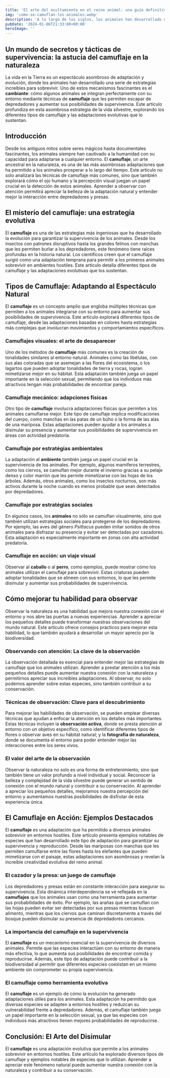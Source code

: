 ```yaml
---
title: 'El arte del ocultamiento en el reino animal: una guía definitiva - Camuflaje Militar'
img: 'como-se-camuflan-los-animales.webp'
description: 'A lo largo de los siglos, los animales han desarrollado una asombrosa variedad de estrategias para navegar por sus entornos y evadir amenazas. Mientras que'
pubDate: '2024-01-06T21:33:00+00:00'
heroImage: ''
---
```

    
  ## Un mundo de secretos y tácticas de supervivencia: la astucia del camuflaje en la naturaleza

La vida en la Tierra es un espectáculo asombroso de adaptación y evolución, donde los animales han desarrollado una serie de estrategias increíbles para sobrevivir. Uno de estos mecanismos fascinantes es el **cambiante**: cómo algunos animales se integran perfectamente con su entorno mediante técnicas de **camuflaje** que les permiten escapar de depredadores y aumentar sus posibilidades de supervivencia. Este artículo profundiza en esta asombrosa estrategia de la vida silvestre, explorando los diferentes tipos de camuflaje y las adaptaciones evolutivas que lo sustentan.

## Introducción
Desde los antiguos mitos sobre seres mágicos hasta documentales fascinantes, los animales siempre han cautivado a la humanidad con su capacidad para adaptarse a cualquier entorno. El **camuflaje**, un arte ancestral en la naturaleza, es una de las más asombrosas adaptaciones que ha permitido a los animales prosperar a lo largo del tiempo. Este artículo no solo analizará las técnicas de camuflaje más comunes, sino que también explorará cómo el ojo humano y la percepción visual juegan un papel crucial en la detección de estos animales. Aprender a observar con atención permitirá apreciar la belleza de la adaptación natural y entender mejor la interacción entre depredadores y presas.

## El misterio del camuflaje: una estrategia evolutiva
El **camuflaje** es una de las estrategias más ingeniosas que ha desarrollado la evolución para garantizar la supervivencia de los animales. Desde los insectos con patrones disruptivos hasta los grandes felinos con manchas que les permiten burlar a los depredadores, este fenómeno tiene raíces profundas en la historia natural. Los científicos creen que el camuflaje surgió como una adaptación temprana para permitir a los primeros animales sobrevivir en ambientes hostiles. Este artículo detalla diferentes tipos de camuflaje y las adaptaciones evolutivas que los sustentan.

## Tipos de Camuflaje: Adaptando al Espectáculo Natural
El **camuflaje** es un concepto amplio que engloba múltiples técnicas que permiten a los animales integrarse con su entorno para aumentar sus posibilidades de supervivencia. Este artículo explorará diferentes tipos de camuflaje, desde las adaptaciones basadas en colores hasta estrategias más complejas que involucran movimientos y comportamientos específicos.

### Camuflajes visuales: el arte de desaparecer
Uno de los métodos de **camuflaje** más comunes es la creación de tonalidades similares al entorno natural. Animales como las libélulas, con sus alas coloradas que se asemejan a las flores del ecosistema, o los lagartos que pueden adoptar tonalidades de tierra y rocas, logran mimetizarse mejor en su hábitat. Esta adaptación también juega un papel importante en la selección sexual, permitiendo que los individuos más atractivos tengan más probabilidades de encontrar pareja.

### Camuflaje mecánico: adapciones físicas
Otro tipo de **camuflaje** involucra adaptaciones físicas que permiten a los animales camuflarse mejor. Este tipo de camuflaje implica modificaciones del cuerpo, como manchas en las patas de un búho o la forma de las alas de una mariposa. Estas adaptaciones pueden ayudar a los animales a disimular su presencia y aumentar sus posibilidades de supervivencia en áreas con actividad predatoria.

### Camuflaje por estratégias ambientales
La adaptación al **ambiente** también juega un papel crucial en la supervivencia de los animales. Por ejemplo, algunos mamíferos terrestres, como los ciervos, se camuflan mejor durante el invierno gracias a su pelaje denso y color marrón que les permite mimetizarse con las hojas de los árboles. Además, otros animales, como los insectos nocturnos, son más activos durante la noche cuando es menos probable que sean detectados por depredadores.

### Camuflaje por estratégias sociales
En algunos casos, los **animales** no sólo se camuflan visualmente, sino que también utilizan estrategias sociales para protegerse de los depredadores. Por ejemplo, las aves del género *Psittacus* pueden imitar sonidos de otros animales para disfrazar su presencia y evitar ser detectadas por cazadores. Esta adaptación es especialmente importante en zonas con alta actividad predatoria.

### Camuflaje en acción: un viaje visual
Observar al **caballo** o al **perro**, como ejemplos, puede mostrar cómo los animales utilizan el camuflaje para sobrevivir. Estas criaturas pueden adoptar tonalidades que se alineen con sus entornos, lo que les permite disimular y aumentar sus probabilidades de supervivencia.

## Cómo mejorar tu habilidad para observar
Observar la naturaleza es una habilidad que mejora nuestra conexión con el entorno y nos abre las puertas a nuevas experiencias. Aprender a apreciar los pequeños detalles puede transformar nuestras observaciones del mundo natural. Este artículo ofrece consejos prácticos para mejorar esta habilidad, lo que también ayudará a desarrollar un mayor aprecio por la biodiversidad.

### Observando con atención: La clave de la observación
La observación detallada es esencial para entender mejor las estrategias de camuflaje que los animales utilizan. Aprender a prestar atención a los más pequeños detalles puede aumentar nuestra conexión con la naturaleza y permitirnos apreciar sus increíbles adaptaciones. Al observar, no solo podemos aprender sobre estas especies, sino también contribuir a su conservación.

### Técnicas de observación: Clave para el descubrimiento
Para mejorar las habilidades de observación, se pueden emplear diversas técnicas que ayudan a enfocar la atención en los detalles más importantes. Estas técnicas incluyen la **observación activa**, donde se presta atención al entorno con un objetivo específico, como identificar diferentes tipos de flores o observar aves en su hábitat natural; y la **fotografía de naturaleza**, donde se documenta el entorno para poder entender mejor las interacciones entre los seres vivos.

### El valor del arte de la observación
Observar la naturaleza no solo es una forma de entretenimiento, sino que también tiene un valor profundo a nivel individual y social. Reconocer la belleza y complejidad de la vida silvestre puede generar un sentido de conexión con el mundo natural y contribuir a su conservación. Al aprender a apreciar los pequeños detalles, mejoramos nuestra percepción del entorno y aumentamos nuestras posibilidades de disfrutar de esta experiencia única.

## El Camuflaje en Acción: Ejemplos Destacados
El **camuflaje** es una adaptación que ha permitido a diversos animales sobrevivir en entornos hostiles. Este artículo presenta ejemplos notables de especies que han desarrollado este tipo de adaptación para garantizar su supervivencia y reproducción. Desde las mariposas con manchas que les permiten camuflarse entre las flores hasta los elefantes que pueden mimetizarse con el paisaje, estas adaptaciones son asombrosas y revelan la increíble creatividad evolutiva del reino animal.

### El cazador y la presa: un juego de camuflaje
Los depredadores y presas están en constante interacción para asegurar su supervivencia. Esta dinámica interdependencia se ve reflejada en la **camuflajes** que los animales usan como una herramienta para aumentar sus probabilidades de éxito. Por ejemplo, las arañas que se camuflan con las hojas pueden evitar ser detectadas por sus presas mientras buscan alimento, mientras que los ciervos que caminan discretamente a través del bosque pueden disimular su presencia de depredadores cercanos.

### La importancia del camuflaje en la supervivencia
El **camuflaje** es un mecanismo esencial en la supervivencia de diversos animales. Permite que las especies interactúen con su entorno de manera más efectiva, lo que aumenta sus posibilidades de encontrar comida y reproducirse. Además, este tipo de adaptación puede contribuir a la biodiversidad al permitir que diferentes especies coexistan en un mismo ambiente sin comprometer su propia supervivencia.

### El camuflaje como herramienta evolutiva
El **camuflaje** es un ejemplo de cómo la evolución ha generado adaptaciones útiles para los animales. Esta adaptación ha permitido que diversas especies se adapten a entornos hostiles y reduzcan su vulnerabilidad frente a depredadores. Además, el camuflaje también juega un papel importante en la selección sexual, ya que las especies con individuos más atractivos tienen mejores probabilidades de reproducirse.

## Conclusión: El Arte del Disimular
El **camuflaje** es una adaptación evolutiva que permite a los animales sobrevivir en entornos hostiles. Este artículo ha explorado diversos tipos de camuflaje y ejemplos notables de especies que lo utilizan. Aprender a apreciar este fenómeno natural puede aumentar nuestra conexión con la naturaleza y contribuir a su conservación.
  